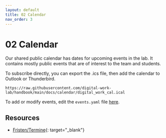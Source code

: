 ```yaml
---
layout: default
title: 02 Calendar
nav_order: 3
---
```


<!-- Add external CSS and JavaScript -->
<link rel="stylesheet" href="https://cdn.jsdelivr.net/npm/@event-calendar/build@3.7.2/event-calendar.min.css">
<link rel="stylesheet" href="calendar/calendar.css">
<script src="https://cdn.jsdelivr.net/npm/@event-calendar/build@3.7.2/event-calendar.min.js"></script>
<script src="https://cdnjs.cloudflare.com/ajax/libs/js-yaml/4.1.0/js-yaml.min.js"></script>
<script src="calendar/ics.js"></script>

# 02 Calendar

Our shared public calendar has dates for upcoming events in the lab.
It contains mostly public events that are of interest to the team and students.

<div id="ec"></div>
<script src="calendar/calendar.js"></script>
<!-- 
<iframe src="https://calendar.google.com/calendar/embed?src=32886c1c7f7b7e54aa97bd52173f7c811f1b9b8e519318e3f1bbfde98f856100%40group.calendar.google.com&ctz=Europe%2FBerlin" style="border: 0" width="100%" height="600" frameborder="0" scrolling="no"></iframe> -->

To subscribe directly, you can export the .ics file, then add the calendar to Outlook or Thunderbird.

```
https://raw.githubusercontent.com/digital-work-lab/handbook/main/docs/calendar/digital_work_cal.ical
```

To add or modify events, edit the `events.yaml` file [here](https://github.com/digital-work-lab/handbook/edit/main/docs/calendar/events.yaml).

## Resources

- [Fristen/Termine](https://www.uni-bamberg.de/studium/im-studium/studienorganisation/vorlesungszeiten/){: target="_blank"}
